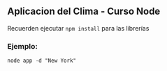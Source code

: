 ## Aplicacion del Clima - Curso Node

Recuerden ejecutar `npm install` para las librerías

### Ejemplo:

```
node app -d "New York"
```
